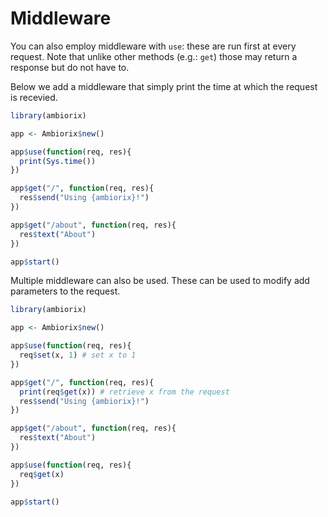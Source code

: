 # Middleware

You can also employ middleware with `use`: these are run first at every request. Note that unlike other methods (e.g.: `get`) those may return a response but do not have to.

Below we add a middleware that simply print the time at which the request is recevied.

```r
library(ambiorix)

app <- Ambiorix$new()

app$use(function(req, res){
  print(Sys.time())
})

app$get("/", function(req, res){
  res$send("Using {ambiorix}!")
})

app$get("/about", function(req, res){
  res$text("About")
})

app$start()
```

Multiple middleware can also be used. These can be used to modify add parameters to the request.

```r
library(ambiorix)

app <- Ambiorix$new()

app$use(function(req, res){
  req$set(x, 1) # set x to 1
})

app$get("/", function(req, res){
  print(req$get(x)) # retrieve x from the request
  res$send("Using {ambiorix}!")
})

app$get("/about", function(req, res){
  res$text("About")
})

app$use(function(req, res){
  req$get(x)
})

app$start()
```
